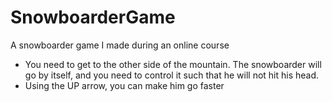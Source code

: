 # SnowboarderGame
A snowboarder game I made during an online course

- You need to get to the other side of the mountain. The snowboarder will go by itself, and you need to control it such that he will not hit his head.
- Using the UP arrow, you can make him go faster
